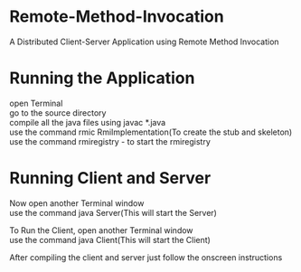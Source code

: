 # Remote-Method-Invocation
A Distributed Client-Server Application using Remote Method Invocation

# Running the Application
open Terminal  
go to the source directory  
compile all the java files using javac *.java  
use the command rmic RmiImplementation(To create the stub and skeleton)  
use the command rmiregistry - to start the rmiregistry  

# Running Client and Server

Now open another Terminal window  
use the command java Server(This will start the Server)

To Run the Client, open another Terminal window  
use the command java Client(This will start the Client)  

After compiling the client and server just follow the onscreen instructions  
